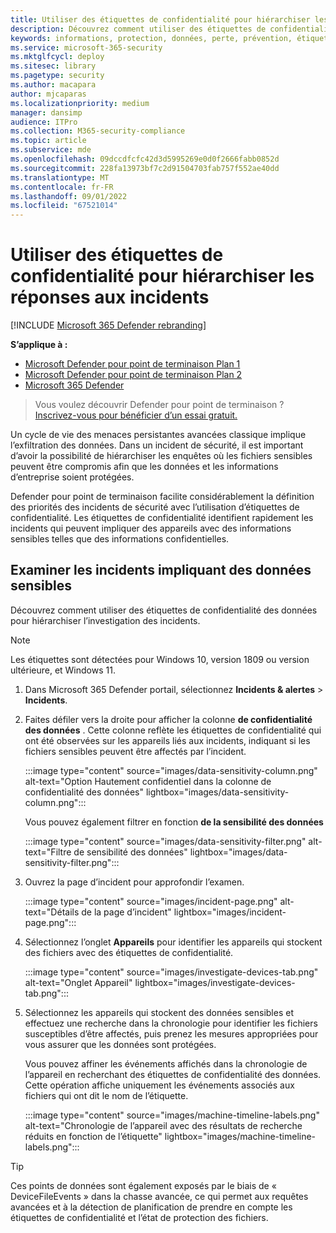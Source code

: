 ```yaml
---
title: Utiliser des étiquettes de confidentialité pour hiérarchiser les réponses aux incidents
description: Découvrez comment utiliser des étiquettes de confidentialité pour hiérarchiser et examiner les incidents
keywords: informations, protection, données, perte, prévention, étiquettes, dlp, incident, examen, investigation
ms.service: microsoft-365-security
ms.mktglfcycl: deploy
ms.sitesec: library
ms.pagetype: security
ms.author: macapara
author: mjcaparas
ms.localizationpriority: medium
manager: dansimp
audience: ITPro
ms.collection: M365-security-compliance
ms.topic: article
ms.subservice: mde
ms.openlocfilehash: 09dccdfcfc42d3d5995269e0d0f2666fabb0852d
ms.sourcegitcommit: 228fa13973bf7c2d91504703fab757f552ae40dd
ms.translationtype: MT
ms.contentlocale: fr-FR
ms.lasthandoff: 09/01/2022
ms.locfileid: "67521014"
---
```

# <a name="use-sensitivity-labels-to-prioritize-incident-response"></a>Utiliser des étiquettes de confidentialité pour hiérarchiser les réponses aux incidents

[!INCLUDE [Microsoft 365 Defender rebranding](../../includes/microsoft-defender.md)]

**S’applique à :**
- [Microsoft Defender pour point de terminaison Plan 1](https://go.microsoft.com/fwlink/p/?linkid=2154037)
- [Microsoft Defender pour point de terminaison Plan 2](https://go.microsoft.com/fwlink/p/?linkid=2154037)
- [Microsoft 365 Defender](https://go.microsoft.com/fwlink/?linkid=2118804)

> Vous voulez découvrir Defender pour point de terminaison ? [Inscrivez-vous pour bénéficier d’un essai gratuit.](https://signup.microsoft.com/create-account/signup?products=7f379fee-c4f9-4278-b0a1-e4c8c2fcdf7e&ru=https://aka.ms/MDEp2OpenTrial?ocid=docs-wdatp-exposedapis-abovefoldlink)

Un cycle de vie des menaces persistantes avancées classique implique l’exfiltration des données. Dans un incident de sécurité, il est important d’avoir la possibilité de hiérarchiser les enquêtes où les fichiers sensibles peuvent être compromis afin que les données et les informations d’entreprise soient protégées.

Defender pour point de terminaison facilite considérablement la définition des priorités des incidents de sécurité avec l’utilisation d’étiquettes de confidentialité. Les étiquettes de confidentialité identifient rapidement les incidents qui peuvent impliquer des appareils avec des informations sensibles telles que des informations confidentielles.

## <a name="investigate-incidents-that-involve-sensitive-data"></a>Examiner les incidents impliquant des données sensibles

Découvrez comment utiliser des étiquettes de confidentialité des données pour hiérarchiser l’investigation des incidents.

> [!NOTE]
> Les étiquettes sont détectées pour Windows 10, version 1809 ou version ultérieure, et Windows 11.

1. Dans Microsoft 365 Defender portail, sélectionnez **Incidents & alertes** \> **Incidents**.

2. Faites défiler vers la droite pour afficher la colonne **de confidentialité des données** . Cette colonne reflète les étiquettes de confidentialité qui ont été observées sur les appareils liés aux incidents, indiquant si les fichiers sensibles peuvent être affectés par l’incident.

   :::image type="content" source="images/data-sensitivity-column.png" alt-text="Option Hautement confidentiel dans la colonne de confidentialité des données" lightbox="images/data-sensitivity-column.png":::

    Vous pouvez également filtrer en fonction **de la sensibilité des données**

    :::image type="content" source="images/data-sensitivity-filter.png" alt-text="Filtre de sensibilité des données" lightbox="images/data-sensitivity-filter.png":::

3. Ouvrez la page d’incident pour approfondir l’examen.

   :::image type="content" source="images/incident-page.png" alt-text="Détails de la page d’incident" lightbox="images/incident-page.png":::

4. Sélectionnez l’onglet **Appareils** pour identifier les appareils qui stockent des fichiers avec des étiquettes de confidentialité.

   :::image type="content" source="images/investigate-devices-tab.png" alt-text="Onglet Appareil" lightbox="images/investigate-devices-tab.png":::

5. Sélectionnez les appareils qui stockent des données sensibles et effectuez une recherche dans la chronologie pour identifier les fichiers susceptibles d’être affectés, puis prenez les mesures appropriées pour vous assurer que les données sont protégées.

   Vous pouvez affiner les événements affichés dans la chronologie de l’appareil en recherchant des étiquettes de confidentialité des données. Cette opération affiche uniquement les événements associés aux fichiers qui ont dit le nom de l’étiquette.

   :::image type="content" source="images/machine-timeline-labels.png" alt-text="Chronologie de l’appareil avec des résultats de recherche réduits en fonction de l’étiquette" lightbox="images/machine-timeline-labels.png":::

> [!TIP]
> Ces points de données sont également exposés par le biais de « DeviceFileEvents » dans la chasse avancée, ce qui permet aux requêtes avancées et à la détection de planification de prendre en compte les étiquettes de confidentialité et l’état de protection des fichiers.
